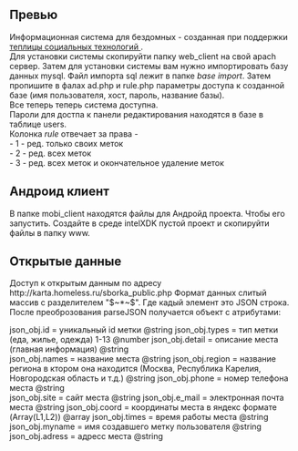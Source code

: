 <h2>Превью</h2>
Информационная система для бездомных - созданная при поддержки <a href="http://te-st.ru/">теплицы социальных технологий </a>. 
 
<br>
Для установки системы скопируйти папку web_client на свой apach сервер.
Затем для установки системы вам нужно импортировать базу данных mysql. Файл импорта sql лежит в папке <i>base import</i>.
Затем пропишите в фалах ad.php и rule.php параметры доступа к созданной базе (имя пользователя, хост, пароль, название базы). <br> 
Все теперь теперь система доступна.  <br> 
Пароли для достпа к панели редактирования находятся в базе в таблице users. <br> 
Колонка <i>rule</i> отвечает за права - <br>
 - 1 - ред. только своих меток <br> 
 - 2 - ред. всех меток <br> 
 - 3 - ред. всех меток и окончательное удаление меток <br>  

<h2>Андроид клиент</h2>
В папке mobi_client находятся файлы для Андройд проекта. Чтобы его запустить. Создайте в среде intelXDK пустой проект и скопируйти файлы в папку www. 
<h2>Открытые данные</h2>
Доступ к открытым данным по адресу 
http://karta.homeless.ru/sborka_public.php
Формат данных слитый массив с разделителем "$~*~$".
Где кадый элемент это JSON строка. После преоброзования parseJSON получается объект с атрибутами:

json_obj.id = уникальный id метки @string
json_obj.types =  тип метки (еда, жилье, одежда)  1-13 @number
json_obj.detail = описание места (главная информация) @string   
json_obj.names = название места @string
json_obj.region = название региона в ктором она находится (Москва, Республика Карелия, Новгородская область и т.д.) @string
json_obj.phone = номер телефона места @string  
json_obj.site = сайт места @string
json_obj.e_mail = электронная почта места @string
json_obj.coord = координаты места в яндекс формате (Array(L1,L2)) @array
json_obj.times = время работы места @string
json_obj.myname =  имя создавшего метку пользователя @string
json_obj.adress = адресс места @string
 

 

